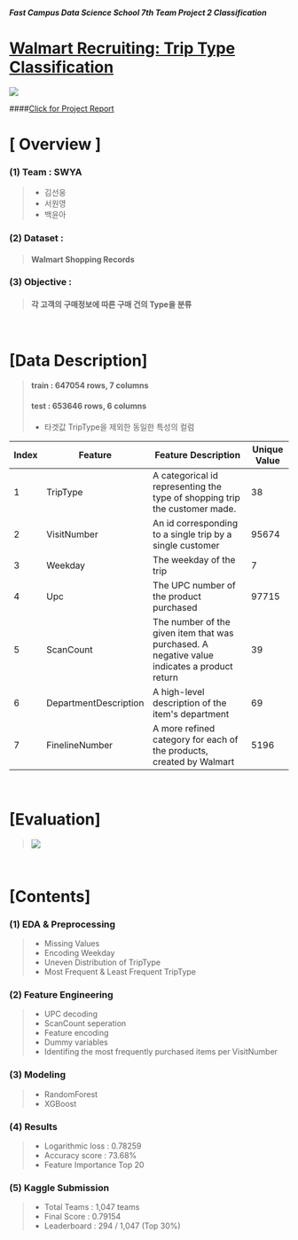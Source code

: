 ##### Fast Campus Data Science School 7th Team Project 2 Classification
# [Walmart Recruiting: Trip Type Classification](https://www.kaggle.com/c/walmart-recruiting-trip-type-classification#description)


![](https://github.com/yunah0515/dss7_SWYA_walmart/blob/master/image/walmart_triptypes640.png?raw=true)

####[Click for Project Report](https://github.com/lucaseo/kaggle-walmart-triptype-classification/blob/master/project-report.ipynb)

# [ Overview ]

### (1) Team : SWYA
> - 김선웅
> - 서원영
> - 백윤아

### (2) Dataset :
> #### Walmart Shopping Records

### (3) Objective :
> #### 각 고객의 구매정보에 따른 구매 건의 Type을 분류

<br>

# [Data Description]

> #### train : 647054 rows, 7 columns
> #### test : 653646 rows, 6 columns
> - 타겟값 TripType을 제외한 동일한 특성의 컬럼

| Index | Feature               | Feature Description                                  | Unique Value |
|-------|-----------------------|----------------------------------------------|--------|
| 1     | TripType              | A categorical id representing the type of shopping trip the customer made.                                       | 38     |
| 2     | VisitNumber           | An id corresponding to a single trip by a single customer                              | 95674  |
| 3     | Weekday               | The weekday of the trip                    | 7      |
| 4     | Upc                   | The UPC number of the product purchased                  | 97715  |
| 5     | ScanCount             | The number of the given item that was purchased. A negative value indicates a product return          | 39     |
| 6     | DepartmentDescription | A high-level description of the item's department                                | 69     |
| 7     | FinelineNumber        | A more refined category for each of the products, created by Walmart | 5196   |


<br>

# [Evaluation]
> ![](https://github.com/yunah0515/dss7_SWYA_walmart/blob/master/image/evaluation.png?raw=true)

<br>

# [Contents]

### (1) EDA & Preprocessing
> - Missing Values
> - Encoding Weekday
> - Uneven Distribution of TripType
> - Most Frequent & Least Frequent TripType

### (2) Feature Engineering
> - UPC decoding
> - ScanCount seperation
> - Feature encoding
> - Dummy variables
> - Identifing the most frequently purchased items per VisitNumber

### (3) Modeling
> - RandomForest
> - XGBoost

### (4) Results
> - Logarithmic loss : 0.78259
> - Accuracy score : 73.68%
> - Feature Importance Top 20

### (5) Kaggle Submission
> - Total Teams : 1,047 teams
> - Final Score : 0.79154
> - Leaderboard : 294 / 1,047 (Top 30%)
